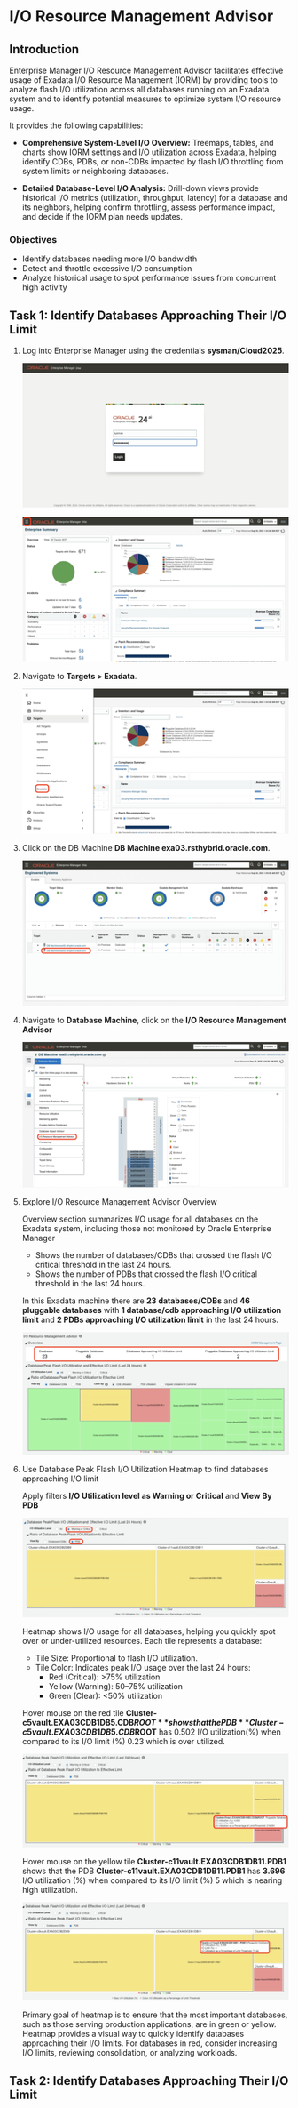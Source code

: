 # I/O Resource Management Advisor
## Introduction

Enterprise Manager I/O Resource Management Advisor facilitates effective usage of Exadata I/O Resource Management (IORM) by providing tools to analyze flash I/O utilization across all databases running on an Exadata system and to identify potential measures to optimize system I/O resource usage. 

It provides the following capabilities:

- **Comprehensive System-Level I/O Overview:** Treemaps, tables, and charts show IORM settings and I/O utilization across Exadata, helping identify CDBs, PDBs, or non-CDBs impacted by flash I/O throttling from system limits or neighboring databases.

- **Detailed Database-Level I/O Analysis:** Drill-down views provide historical I/O metrics (utilization, throughput, latency) for a database and its neighbors, helping confirm throttling, assess performance impact, and decide if the IORM plan needs updates.


### Objectives

- Identify databases needing more I/O bandwidth
- Detect and throttle excessive I/O consumption
- Analyze historical usage to spot performance issues from concurrent high activity

## Task 1: Identify Databases Approaching Their I/O Limit 

1. Log into Enterprise Manager using the credentials **sysman/Cloud2025**. 

    ![Enterprise Manager login](images/emlogin.png " ")

    ![Landing Page](images/landingpage.png " ")

2. Navigate to **Targets > Exadata**.

    ![Enterprise Manager menu icon](images/navigation.png " ")

3. Click on the DB Machine **DB Machine exa03.rsthybrid.oracle.com**.

    ![Exdata Menu](images/dbmachine.png " ")

4. Navigate to **Database Machine**, click on the **I/O Resource Management Advisor**

    ![IORM Advisor](images/iormadvisor.png " ")

5. Explore I/O Resource Management Advisor Overview

    Overview section summarizes I/O usage for all databases on the Exadata system, including those not monitored by Oracle Enterprise Manager

    - Shows the number of databases/CDBs that crossed the flash I/O critical threshold in the last 24 hours.
    - Shows the number of PDBs that crossed the flash I/O critical threshold in the last 24 hours.

    In this Exadata machine there are **23 databases/CDBs** and **46 pluggable databases** with **1 database/cdb approaching I/O utilization limit** and **2 PDBs approaching I/O utilization limit** in the last 24 hours. 

    ![IORM Overview](images/iormoverview.png " ")

6. Use Database Peak Flash I/O Utilization Heatmap to find databases approaching I/O limit

    Apply filters **I/O Utilization level as Warning or Critical** and **View By PDB**

    ![Heatmap filters](images/heatmap.png " ")

    Heatmap shows I/O usage for all databases, helping you quickly spot over or under-utilized resources. Each tile represents a database:
    
    - Tile Size: Proportional to flash I/O utilization.
    - Tile Color: Indicates peak I/O usage over the last 24 hours:
        - Red (Critical): >75% utilization
        - Yellow (Warning): 50–75% utilization
        - Green (Clear): <50% utilization

    Hover mouse on the red tile **Cluster-c5vault.EXA03CDB1DB5.CDB$ROOT** shows that the PDB **Cluster-c5vault.EXA03CDB1DB5.CDB$ROOT** has 0.502 I/O utilization(%) when compared to its I/O limit (%) 0.23 which is over utilized.


    ![Heatmap red tile](images/redtile.png " ")

    Hover mouse on the yellow tile **Cluster-c11vault.EXA03CDB1DB11.PDB1** shows that the PDB **Cluster-c11vault.EXA03CDB1DB11.PDB1** has **3.696** I/O utilization (%) when compared to its I/O limit (%) 5 which is nearing high utilization.

    ![Heatmap yellow tile](images/yellowtile.png " ")


    Primary goal of heatmap is to ensure that the most important databases, such as those serving production applications, are in green or yellow. Heatmap provides a visual way to quickly identify databases approaching their I/O limits. For databases in red, consider increasing I/O limits, reviewing consolidation, or analyzing workloads.

## Task 2: Identify Databases Approaching Their I/O Limit 